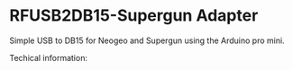 # RFUSB2DB15-Supergun Adapter
Simple USB to DB15 for Neogeo and Supergun using the Arduino pro mini.

Techical information:

